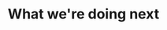 ---
title: "What we're doing next"
weight: 4
summary: |- 

  Spotted lanternfly is a recent threat, arriving in North America in 2014. These pests feed on a wide range of crops including grapes, apples, hops, walnuts, and hardwood trees. Early detection of is a vital step in containing its spread.
  
  Ecodata is exploring how Bayesian GAMs can provide more better forecasts of pests, both in Spotted lanternfly and Spongy moth. We've found that Bayesian GAMs can predict both caterpillar and adult emergence in Spongy moth, supporting more sophisticated control strategies based on life stage.
  
  Though data quality and quantity are still low for lanternfly, a similar approach will be valuable for managing this new invasive species. As we progress from research and development, the models will be put into production as another web app.
image:
  preview_only: true
tags:
- Solution
share: false
profile: false
comments: false
reading_time: false
---